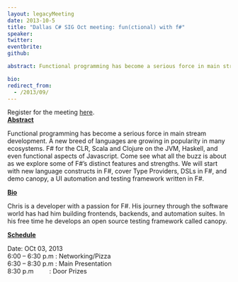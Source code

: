 ```yaml
---
layout: legacyMeeting
date: 2013-10-5
title: "Dallas C# SIG Oct meeting: fun(ctional) with f#"
speaker:
twitter:
eventbrite:
github:

abstract: Functional programming has become a serious force in main stream development. A new breed of languages are growing in popularity in many ecosystems. F# for the CLR, Scala and Clojure on the JVM, Haskell, and even functional aspects of Javascript. Come see what all the buzz is about as we explore some of F#&#8217;s distinct features and strengths. We will start with new language constructs in F#, cover Type Providers, DSLs in F#, and demo canopy, a UI automation and testing framework written in F#.

bio:
redirect_from:
  - /2013/09/
---
```


<p>Register for the meeting <a href="https://sigoct.eventbrite.com/">here</a>.<br />
<strong style="text-decoration: underline;">Abstract</strong></p>
<p>Functional programming has become a serious force in main stream development. A new breed of languages are growing in popularity in many ecosystems. F# for the CLR, Scala and Clojure on the JVM, Haskell, and even functional aspects of Javascript. Come see what all the buzz is about as we explore some of F#&#8217;s distinct features and strengths. We will start with new language constructs in F#, cover Type Providers, DSLs in F#, and demo canopy, a UI automation and testing framework written in F#.</p>
<p><strong><span style="text-decoration: underline;">Bio</span></strong></p>
<p>Chris is a developer with a passion for F#. His journey through the software world has had him building frontends, backends, and automation suites. In his free time he develops an open source testing framework called canopy.</p>
<p><strong><span style="text-decoration: underline;">Schedule</span></strong></p>
<p>Date: OCt 03, 2013<br />
6:00 &#8211; 6:30 p.m : Networking/Pizza<br />
6:30 &#8211; 8:30 p.m : Main Presentation<br />
8:30 p.m &nbsp; &nbsp; &nbsp; &nbsp; : Door Prizes</p>

